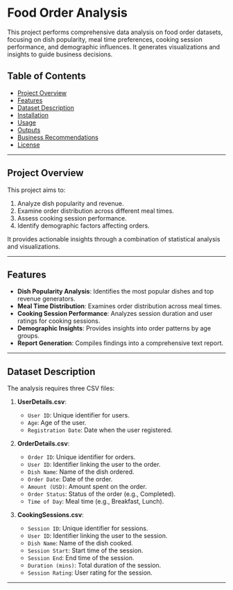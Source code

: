 # Food Order Analysis

This project performs comprehensive data analysis on food order datasets, focusing on dish popularity, meal time preferences, cooking session performance, and demographic influences. It generates visualizations and insights to guide business decisions.

## Table of Contents

- [Project Overview](#project-overview)
- [Features](#features)
- [Dataset Description](#dataset-description)
- [Installation](#installation)
- [Usage](#usage)
- [Outputs](#outputs)
- [Business Recommendations](#business-recommendations)
- [License](#license)

---

## Project Overview

This project aims to:

1. Analyze dish popularity and revenue.
2. Examine order distribution across different meal times.
3. Assess cooking session performance.
4. Identify demographic factors affecting orders.

It provides actionable insights through a combination of statistical analysis and visualizations.

---

## Features

- **Dish Popularity Analysis**: Identifies the most popular dishes and top revenue generators.
- **Meal Time Distribution**: Examines order distribution across meal times.
- **Cooking Session Performance**: Analyzes session duration and user ratings for cooking sessions.
- **Demographic Insights**: Provides insights into order patterns by age groups.
- **Report Generation**: Compiles findings into a comprehensive text report.

---

## Dataset Description

The analysis requires three CSV files:

1. **UserDetails.csv**:
   - `User ID`: Unique identifier for users.
   - `Age`: Age of the user.
   - `Registration Date`: Date when the user registered.

2. **OrderDetails.csv**:
   - `Order ID`: Unique identifier for orders.
   - `User ID`: Identifier linking the user to the order.
   - `Dish Name`: Name of the dish ordered.
   - `Order Date`: Date of the order.
   - `Amount (USD)`: Amount spent on the order.
   - `Order Status`: Status of the order (e.g., Completed).
   - `Time of Day`: Meal time (e.g., Breakfast, Lunch).

3. **CookingSessions.csv**:
   - `Session ID`: Unique identifier for sessions.
   - `User ID`: Identifier linking the user to the session.
   - `Dish Name`: Name of the dish cooked.
   - `Session Start`: Start time of the session.
   - `Session End`: End time of the session.
   - `Duration (mins)`: Total duration of the session.
   - `Session Rating`: User rating for the session.

---
